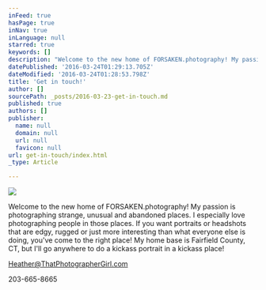 ```yaml
---
inFeed: true
hasPage: true
inNav: true
inLanguage: null
starred: true
keywords: []
description: "Welcome to the new home of FORSAKEN.photography! My passion is photographing strange, unusual and abandoned places. I especially love photographing people in those places. If you want portraits or headshots that are edgy, rugged or just more interesting than what everyone else is doing, you've come to the right place! My home base is Fairfield County, CT, but I'll go anywhere to do a kickass portrait in a kickass place!"
datePublished: '2016-03-24T01:29:13.705Z'
dateModified: '2016-03-24T01:28:53.798Z'
title: 'Get in touch!'
author: []
sourcePath: _posts/2016-03-23-get-in-touch.md
published: true
authors: []
publisher:
  name: null
  domain: null
  url: null
  favicon: null
url: get-in-touch/index.html
_type: Article

---
```

![](https://the-grid-user-content.s3-us-west-2.amazonaws.com/45f57f59-fc50-4bea-b103-1f90e44a8d74.jpg)

Welcome to the new home of FORSAKEN.photography! My passion is photographing strange, unusual and abandoned places. I especially love photographing people in those places. If you want portraits or headshots that are edgy, rugged or just more interesting than what everyone else is doing, you've come to the right place! My home base is Fairfield County, CT, but I'll go anywhere to do a kickass portrait in a kickass place!

Heather@ThatPhotographerGirl.com

203-665-8665